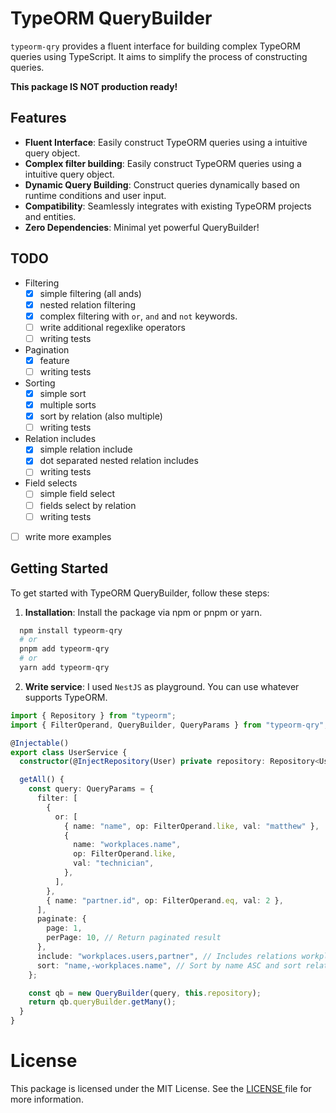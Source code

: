 # TypeORM QueryBuilder

`typeorm-qry` provides a fluent interface for building complex TypeORM queries using TypeScript. It aims to simplify the process of constructing queries.

**This package IS NOT production ready!**

## Features

- **Fluent Interface**: Easily construct TypeORM queries using a intuitive query object.
- **Complex filter building**: Easily construct TypeORM queries using a intuitive query object.
- **Dynamic Query Building**: Construct queries dynamically based on runtime conditions and user input.
- **Compatibility**: Seamlessly integrates with existing TypeORM projects and entities.
- **Zero Dependencies**: Minimal yet powerful QueryBuilder!

## TODO

- Filtering
  - [x] simple filtering (all ands)
  - [x] nested relation filtering
  - [x] complex filtering with `or`, `and` and `not` keywords.
  - [ ] write additional regexlike operators
  - [ ] writing tests
- Pagination
  - [x] feature
  - [ ] writing tests
- Sorting
  - [x] simple sort
  - [x] multiple sorts
  - [x] sort by relation (also multiple)
  - [ ] writing tests
- Relation includes
  - [x] simple relation include
  - [x] dot separated nested relation includes
  - [ ] writing tests
- Field selects
  - [ ] simple field select
  - [ ] fields select by relation
  - [ ] writing tests
- [ ] write more examples

## Getting Started

To get started with TypeORM QueryBuilder, follow these steps:

1. **Installation**: Install the package via npm or pnpm or yarn.

```sh
  npm install typeorm-qry
  # or
  pnpm add typeorm-qry
  # or
  yarn add typeorm-qry
```

2. **Write service**: I used `NestJS` as playground. You can use whatever supports TypeORM.

```typescript
import { Repository } from "typeorm";
import { FilterOperand, QueryBuilder, QueryParams } from "typeorm-qry";

@Injectable()
export class UserService {
  constructor(@InjectRepository(User) private repository: Repository<User>) {}

  getAll() {
    const query: QueryParams = {
      filter: [
        {
          or: [
            { name: "name", op: FilterOperand.like, val: "matthew" },
            {
              name: "workplaces.name",
              op: FilterOperand.like,
              val: "technician",
            },
          ],
        },
        { name: "partner.id", op: FilterOperand.eq, val: 2 },
      ],
      paginate: {
        page: 1,
        perPage: 10, // Return paginated result
      },
      include: "workplaces.users,partner", // Includes relations workplaces, workplaces.users and partner into result.
      sort: "name,-workplaces.name", // Sort by name ASC and sort relation workplaces by name DESC.
    };

    const qb = new QueryBuilder(query, this.repository);
    return qb.queryBuilder.getMany();
  }
}
```

# License

This package is licensed under the MIT License. See the [ LICENSE ](LICENSE) file for more information.
